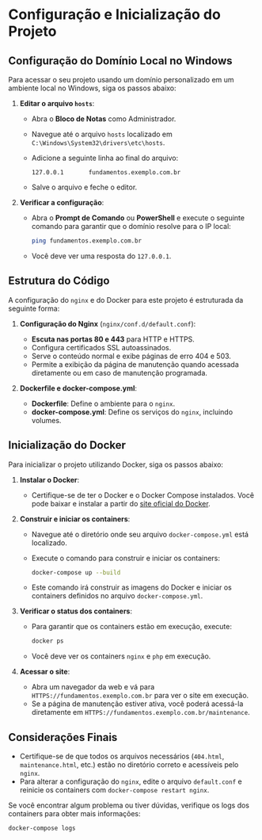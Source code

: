 # Configuração e Inicialização do Projeto

## Configuração do Domínio Local no Windows

Para acessar o seu projeto usando um domínio personalizado em um ambiente local no Windows, siga os passos abaixo:

1. **Editar o arquivo `hosts`**:
   - Abra o **Bloco de Notas** como Administrador.
   - Navegue até o arquivo `hosts` localizado em `C:\Windows\System32\drivers\etc\hosts`.
   - Adicione a seguinte linha ao final do arquivo:

     ```
     127.0.0.1       fundamentos.exemplo.com.br
     ```

   - Salve o arquivo e feche o editor.

2. **Verificar a configuração**:
   - Abra o **Prompt de Comando** ou **PowerShell** e execute o seguinte comando para garantir que o domínio resolve para o IP local:

     ```bash
     ping fundamentos.exemplo.com.br
     ```

   - Você deve ver uma resposta do `127.0.0.1`.

## Estrutura do Código

A configuração do `nginx` e do Docker para este projeto é estruturada da seguinte forma:

1. **Configuração do Nginx** (`nginx/conf.d/default.conf`):
   - **Escuta nas portas 80 e 443** para HTTP e HTTPS.
   - Configura certificados SSL autoassinados.
   - Serve o conteúdo normal e exibe páginas de erro 404 e 503.
   - Permite a exibição da página de manutenção quando acessada diretamente ou em caso de manutenção programada.

2. **Dockerfile e docker-compose.yml**:
   - **Dockerfile**: Define o ambiente para o `nginx`.
   - **docker-compose.yml**: Define os serviços do `nginx`, incluindo volumes.

## Inicialização do Docker

Para inicializar o projeto utilizando Docker, siga os passos abaixo:

1. **Instalar o Docker**:
   - Certifique-se de ter o Docker e o Docker Compose instalados. Você pode baixar e instalar a partir do [site oficial do Docker](https://www.docker.com/products/docker-desktop).

2. **Construir e iniciar os containers**:
   - Navegue até o diretório onde seu arquivo `docker-compose.yml` está localizado.
   - Execute o comando para construir e iniciar os containers:

     ```bash
     docker-compose up --build
     ```

   - Este comando irá construir as imagens do Docker e iniciar os containers definidos no arquivo `docker-compose.yml`.

3. **Verificar o status dos containers**:
   - Para garantir que os containers estão em execução, execute:

     ```bash
     docker ps
     ```

   - Você deve ver os containers `nginx` e `php` em execução.

4. **Acessar o site**:
   - Abra um navegador da web e vá para `HTTPS://fundamentos.exemplo.com.br` para ver o site em execução.
   - Se a página de manutenção estiver ativa, você poderá acessá-la diretamente em `HTTPS://fundamentos.exemplo.com.br/maintenance`.

## Considerações Finais

- Certifique-se de que todos os arquivos necessários (`404.html`, `maintenance.html`, etc.) estão no diretório correto e acessíveis pelo `nginx`.
- Para alterar a configuração do `nginx`, edite o arquivo `default.conf` e reinicie os containers com `docker-compose restart nginx`.

Se você encontrar algum problema ou tiver dúvidas, verifique os logs dos containers para obter mais informações:

```bash
docker-compose logs
